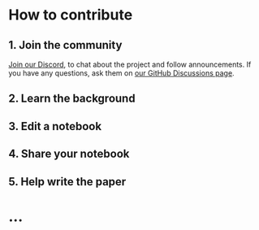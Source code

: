 
# How to contribute


## 1. Join the community

[Join our Discord](https://discord.gg/GtdS9tQyU7), to chat about the project and follow announcements.
If you have any questions, ask them on [our GitHub Discussions page](https://github.com/comob-project/snn-sound-localization/discussions).

<!-- link coc -->


## 2. Learn the background



## 3. Edit a notebook

## 4. Share your notebook

## 5. Help write the paper


# ...


<!-- If you are already a member of the [COMOB github organization][1]: simply drag and drop your notebook file into the [`notebooks` directory on github][2].
Choose 'commit directly to the `main` branch' and press the 'Commit changes' button.
The website will be rebuilt automatically, and your notebook should appear on the website when this is done (the website build status can be checked [here][3])

If not, [fork the project, make PR], we'll merge and add you as org member so you can do as above.


pieter test → fork, then upload in your repo (it'll prompt to PR)

what about changes. drag and drop overwrite? yes :)

can colab edit? no. so: File > Download .ipynb > [upload as before]

[1]: https://github.com/comob-project
[2]: https://github.com/comob-project/snn-sound-localization/tree/main/notebooks
[3]: https://github.com/comob-project/snn-sound-localization/actions/workflows/deploy-web.yml -->
